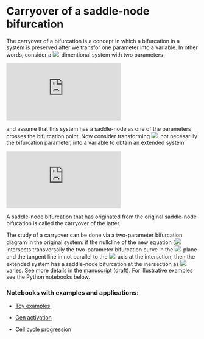 # Carryover of a saddle-node bifurcation

The carryover of a bifurcation is a concept in which a bifurcation in a system is preserved after we transfor one parameter into a variable. In other words, consider a <img src="https://latex.codecogs.com/gif.latex?n"/>-dimentional system with two parameters

![equation](https://latex.codecogs.com/gif.latex?%5Cdot%20z%20%3D%20f%28z%3B%5Cmu_%7B1%7D%2C%5Cmu_%7B2%7D%29)

and assume that this system has a saddle-node as one of the parameters crosses the bifurcation point. Now consider transforming <img src="https://latex.codecogs.com/gif.latex?\mu_1"/>, not necesarilly the 
bifurcation parameter, into a variable to obtain an extended system

![equation](https://latex.codecogs.com/gif.latex?%5Cbegin%7Baligned%7D%20%5Cdot%20z%20%26%3D%20f%28z%2C%5Cmu_%7B1%7D%3B%20%5Cmu_%7B2%7D%29%2C%20%5C%5C%20%5Cdot%20%5Cmu_%7B1%7D%20%26%3D%20g%28%5Cmu_%7B1%7D%3B%20%5Cmu_%7B2%7D%29.%20%5Cend%7Baligned%7D)

A saddle-node bifurcation that has originated from the original saddle-node bifucation is called the carryover of the latter.

The study of a carryover can be done via a two-parameter bifurcation diagram in the original system: if the nullcline of the new equation (<img src="https://latex.codecogs.com/gif.latex?g(\mu_{1};\mu_{2})"/> intersects transversally the two-parameter bifurcation curve in the <img src="https://latex.codecogs.com/gif.latex?\mu_1\mu_2"/>-plane and the tangent line in not parallel to the <img src="https://latex.codecogs.com/gif.latex?\mu_1"/>-axis at the intersction, then the extended system has a saddle-node bifurcation at the inersection as <img src="https://latex.codecogs.com/gif.latex?\mu_2"/> varies. See more details in the [manuscript (draft)](article.pdf). For illustrative examples see the Python notebooks below.

### Notebooks with examples and applications:

- [Toy examples](/notebooks/Carryover%20notebook.ipynb)

- [Gen activation](/notebooks/Application%20Gen%20activation.ipynb)

- [Cell cycle progression](/notebooks/Application%20Cell%20cycle.ipynb)

